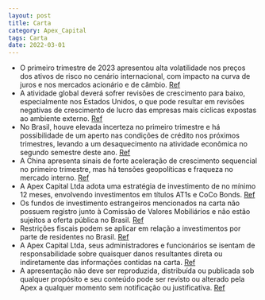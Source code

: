 ```yaml
---
layout: post
title: Carta
category: Apex_Capital
tags: Carta
date: 2022-03-01
---
```


- O primeiro trimestre de 2023 apresentou alta volatilidade nos preços dos ativos de risco no cenário internacional, com impacto na curva de juros e nos mercados acionário e de câmbio.
<a href="#" onclick="search_on_pdf('CARTA TRIMESTRAL | 1T2023   www.apexcapital.com.br  PALAVRA DO GESTOR – PORTFÓLIO  MAIS RACION')">Ref</a>
- A atividade global deverá sofrer revisões de crescimento para baixo, especialmente nos Estados Unidos, o que pode resultar em revisões negativas de crescimento de lucro das empresas mais cíclicas expostas ao ambiente externo.
<a href="#" onclick="search_on_pdf('prêmio de risco de ações que se encontra elevado (bolsa está barata), e a queda do custo de capital ')">Ref</a>
- No Brasil, houve elevada incerteza no primeiro trimestre e há possibilidade de um aperto nas condições de crédito nos próximos trimestres, levando a um desaquecimento na atividade econômica no segundo semestre deste ano.
<a href="#" onclick="search_on_pdf('produzir um aperto nas condições de crédito nos próximos trimestres. Isso deve contribuir, por sua v')">Ref</a>
- A China apresenta sinais de forte aceleração de crescimento sequencial no primeiro trimestre, mas há tensões geopolíticas e fraqueza no mercado interno.
<a href="#" onclick="search_on_pdf('longo período de disrupções causadas pelo vírus. Assim, considerando uma perspectiva de forte aceler')">Ref</a>
- A Apex Capital Ltda adota uma estratégia de investimento de no mínimo 12 meses, envolvendo investimentos em títulos AT1s e CoCo Bonds.
<a href="#" onclick="search_on_pdf('Apex Capital Ltda .  .  .')">Ref</a>
- Os fundos de investimento estrangeiros mencionados na carta não possuem registro junto à Comissão de Valores Mobiliários e não estão sujeitos a oferta pública no Brasil.
<a href="#" onclick="search_on_pdf('FUNDOS DE INVESTIMENTO SEJA EFETUADA CONSIDERANDO, NO MÍNIMO, 12 (DOZE) MESES. OS FUNDOS DE INVESTIM')">Ref</a>
- Restrições fiscais podem se aplicar em relação a investimentos por parte de residentes no Brasil.
<a href="#" onclick="search_on_pdf('CONSEQUENTEMENTE, NÃO ESTÃO SUJEITOS A OFERTA PÚBLICA NO BRASIL. ADICIONALMENTE, RESTRIÇÕES DE NATUR')">Ref</a>
- A Apex Capital Ltda, seus administradores e funcionários se isentam de responsabilidade sobre quaisquer danos resultantes direta ou indiretamente das informações contidas na carta.
<a href="#" onclick="search_on_pdf('E FUNCIONÁRIOS ISENTAM-SE DE RESPONSABILIDADE SOBRE QUAISQUER DANOS RESULTANTES DIRETA OU INDIRETAME')">Ref</a>
- A apresentação não deve ser reproduzida, distribuída ou publicada sob qualquer propósito e seu conteúdo pode ser revisto ou alterado pela Apex a qualquer momento sem notificação ou justificativa.
<a href="#" onclick="search_on_pdf('QUALQUER PROPÓSITO E SEU CONTEÚDO PODE SER REVISTO OU ALTERADO PELA APEX A QUALQUER TEMPO INDEPENDEN')">Ref</a>
